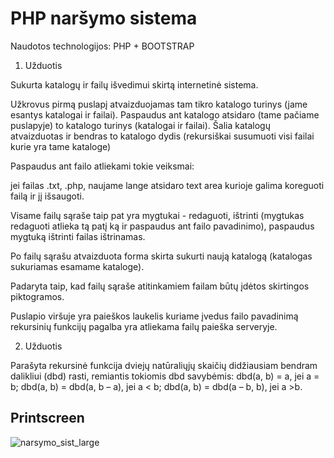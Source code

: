 # PHP naršymo sistema

Naudotos technologijos: PHP + BOOTSTRAP

1. Užduotis

Sukurta katalogų ir failų išvedimui skirtą internetinė sistema.

Užkrovus pirmą puslapį atvaizduojamas tam tikro katalogo turinys (jame esantys katalogai ir failai).
Paspaudus ant katalogo atsidaro (tame pačiame puslapyje) to katalogo turinys (katalogai ir failai).
Šalia katalogų atvaizduotas ir bendras to katalogo dydis (rekursiškai susumuoti visi failai kurie yra tame kataloge)

Paspaudus ant failo atliekami tokie veiksmai:

jei failas .txt, .php, naujame lange atsidaro text area kurioje galima koreguoti failą ir jį išsaugoti.


Visame failų sąraše taip pat yra mygtukai - redaguoti, ištrinti  (mygtukas redaguoti atlieka tą patį ką ir paspaudus ant failo pavadinimo), paspaudus mygtuką ištrinti failas ištrinamas.

Po failų sąrašu atvaizduota forma skirta sukurti naują katalogą (katalogas sukuriamas esamame kataloge).

Padaryta taip, kad failų sąraše atitinkamiem failam būtų įdėtos skirtingos piktogramos.

Puslapio viršuje yra paieškos laukelis kuriame įvedus failo pavadinimą rekursinių funkcijų pagalba yra atliekama failų paieška serveryje.

2. Užduotis

Parašyta rekursinė funkcija dviejų natūraliųjų skaičių didžiausiam bendram dalikliui
(dbd) rasti, remiantis tokiomis dbd savybėmis:
dbd(a, b) = a, jei a = b;
dbd(a, b) = dbd(a, b – a), jei a < b;
dbd(a, b) = dbd(a – b, b), jei a >b.

## Printscreen
![narsymo_sist_large](https://user-images.githubusercontent.com/117721797/216113941-091d2a28-ca61-4885-9c39-f650f38b34ec.png)
